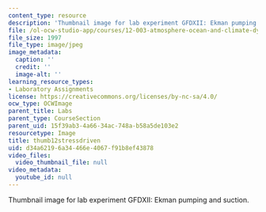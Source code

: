 ```yaml
---
content_type: resource
description: 'Thumbnail image for lab experiment GFDXII: Ekman pumping and suction.'
file: /ol-ocw-studio-app/courses/12-003-atmosphere-ocean-and-climate-dynamics-fall-2008/d34a62196a34466e4067f91b8ef43878_thumb12stressdriven.JPG
file_size: 1997
file_type: image/jpeg
image_metadata:
  caption: ''
  credit: ''
  image-alt: ''
learning_resource_types:
- Laboratory Assignments
license: https://creativecommons.org/licenses/by-nc-sa/4.0/
ocw_type: OCWImage
parent_title: Labs
parent_type: CourseSection
parent_uid: 15f39ab3-4a66-34ac-748a-b58a5de103e2
resourcetype: Image
title: thumb12stressdriven
uid: d34a6219-6a34-466e-4067-f91b8ef43878
video_files:
  video_thumbnail_file: null
video_metadata:
  youtube_id: null
---
```

Thumbnail image for lab experiment GFDXII: Ekman pumping and suction.